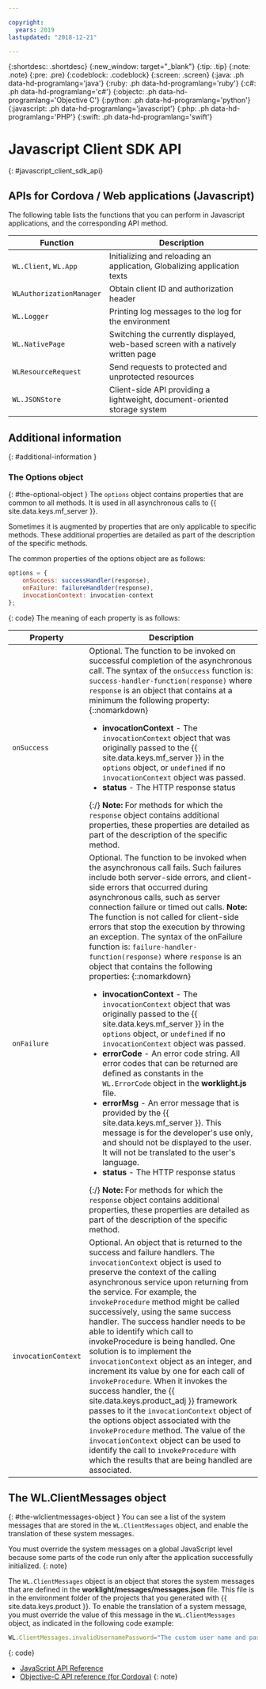 ```yaml
---

copyright:
  years: 2019
lastupdated: "2018-12-21"

---
```


{:shortdesc: .shortdesc}
{:new_window: target="_blank"}
{:tip: .tip}
{:note: .note}
{:pre: .pre}
{:codeblock: .codeblock}
{:screen: .screen}
{:java: .ph data-hd-programlang='java'}
{:ruby: .ph data-hd-programlang='ruby'}
{:c#: .ph data-hd-programlang='c#'}
{:objectc: .ph data-hd-programlang='Objective C'}
{:python: .ph data-hd-programlang='python'}
{:javascript: .ph data-hd-programlang='javascript'}
{:php: .ph data-hd-programlang='PHP'}
{:swift: .ph data-hd-programlang='swift'}

# Javascript Client SDK API
{: #javascript_client_sdk_api}

## APIs for Cordova / Web applications (Javascript)

The following table lists the functions that you can perform in Javascript applications, and the corresponding API method.

| Function | Description |
|----------|-------------|
| `WL.Client`, `WL.App` | Initializing and reloading an application, Globalizing application texts | 
| `WLAuthorizationManager` | Obtain client ID and authorization header |
| `WL.Logger` | Printing log messages to the log for the environment |
| `WL.NativePage` | Switching the currently displayed, web-based screen with a natively written page |
| `WLResourceRequest` | Send requests to protected and unprotected resources | 
| `WL.JSONStore` | Client-side API providing a lightweight, document-oriented storage system | 

## Additional information
{: #additional-information }
### The Options object
{: #the-optional-object }
The `options` object contains properties that are common to all methods. It is used in all asynchronous calls to {{ site.data.keys.mf_server }}.

Sometimes it is augmented by properties that are only applicable to specific methods. These additional properties are detailed as part of the description of the specific methods.

The common properties of the options object are as follows:

```javascript
options = {
    onSuccess: successHandler(response),
    onFailure: failureHandlder(response),
    invocationContext: invocation-context
};
```
{: code}
The meaning of each property is as follows:

| Property | Description |
|----------|-------------|
| `onSuccess` | Optional. The function to be invoked on successful completion of the asynchronous call. The syntax of the `onSuccess` function is: `success-handler-function(response)` where `response` is an object that contains at a minimum the following property: {::nomarkdown}<ul><li><b>invocationContext</b> - The <code>invocationContext</code> object that was originally passed to the {{ site.data.keys.mf_server }} in the <code>options</code> object, or <code>undefined</code> if no <code>invocationContext</code> object was passed.</li><li><b>status</b> - The HTTP response status</li></ul>{:/} **Note:** For methods for which the `response` object contains additional properties, these properties are detailed as part of the description of the specific method. |
| `onFailure` | Optional. The function to be invoked when the asynchronous call fails. Such failures include both server-side errors, and client-side errors that occurred during asynchronous calls, such as server connection failure or timed out calls. **Note:** The function is not called for client-side errors that stop the execution by throwing an exception. The syntax of the onFailure function is: `failure-handler-function(response)` where `response` is an object that contains the following properties: {::nomarkdown}<ul><li><b>invocationContext</b> - The <code>invocationContext</code> object that was originally passed to the {{ site.data.keys.mf_server }} in the <code>options</code> object, or <code>undefined</code> if no <code>invocationContext</code> object was passed.</li><li><b>errorCode</b> - An error code string. All error codes that can be returned are defined as constants in the <code>WL.ErrorCode</code> object in the <b>worklight.js</b> file.</li><li><b>errorMsg</b> - An error message that is provided by the {{ site.data.keys.mf_server }}. This message is for the developer's use only, and should not be displayed to the user. It will not be translated to the user's language.</li><li><b>status</b> - The HTTP response status</li></li></ul>{:/} **Note:** For methods for which the `response` object contains additional properties, these properties are detailed as part of the description of the specific method. |
| `invocationContext` | Optional. An object that is returned to the success and failure handlers. The `invocationContext` object is used to preserve the context of the calling asynchronous service upon returning from the service. For example, the `invokeProcedure` method might be called successively, using the same success handler. The success handler needs to be able to identify which call to invokeProcedure is being handled. One solution is to implement the `invocationContext` object as an integer, and increment its value by one for each call of `invokeProcedure`. When it invokes the success handler, the {{ site.data.keys.product_adj }} framework passes to it the `invocationContext` object of the options object associated with the `invokeProcedure` method. The value of the `invocationContext` object can be used to identify the call to `invokeProcedure` with which the results that are being handled are associated. | 

## The WL.ClientMessages object
{: #the-wlclientmessages-object }
You can see a list of the system messages that are stored in the `WL.ClientMessages` object, and enable the translation of these system messages.

You must override the system messages on a global JavaScript level because some parts of the code run only after the application successfully initialized.
{: note}

The `WL.ClientMessages` object is an object that stores the system messages that are defined in the **worklight/messages/messages.json** file. This file is in the environment folder of the projects that you generated with {{ site.data.keys.product }}. To enable the translation of a system message, you must override the value of this message in the `WL.ClientMessages` object, as indicated in the following code example:

```javascript
WL.ClientMessages.invalidUsernamePassword="The custom user name and password are not valid";
```
{: code}


* [JavaScript API Reference](http://mobilefirstplatform.ibmcloud.com/tutorials/en/foundation/8.0/api/client-side-api/javascript/client/#javascript-api-reference)
* [Objective-C API reference (for Cordova)](http://mobilefirstplatform.ibmcloud.com/tutorials/en/foundation/8.0/api/client-side-api/javascript/client/#objective-c-api-reference-for-cordova)
{: note}
